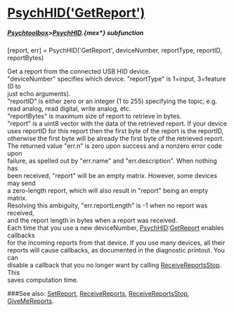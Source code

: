 # [PsychHID('GetReport')](PsychHID-GetReport) 
##### [Psychtoolbox](Psychtoolbox)>[PsychHID](PsychHID).{mex*} subfunction

[report, err] = PsychHID('GetReport', deviceNumber, reportType, reportID, reportBytes)

Get a report from the connected USB HID device.  
"deviceNumber" specifies which device. "reportType" is 1=input, 3=feature (0 to  
just echo arguments).  
"reportID" is either zero or an integer (1 to 255) specifying the topic, e.g.  
read analog, read digital, write analog, etc.  
"reportBytes" is maximum size of report to retrieve in bytes.  
"report" is a uint8 vector with the data of the retrieved report. If your device  
uses reportID for this report then the first byte of the report is the reportID,  
otherwise the first byte will be already the first byte of the retrieved report.  
The returned value "err.n" is zero upon success and a nonzero error code upon  
failure, as spelled out by "err.name" and "err.description". When nothing has  
been received, "report" will be an empty matrix. However, some devices may send  
a zero-length report, which will also result in "report" being an empty matrix.  
Resolving this ambiguity, "err.reportLength" is -1 when no report was received,  
and the report length in bytes when a report was received.  
 Each time that you use a new deviceNumber, [PsychHID](PsychHID):[GetReport](GetReport) enables callbacks  
for the incoming reports from that device. If you use many devices, all their  
reports will cause callbacks, as documented in the diagnostic printout. You can  
disable a callback that you no longer want by calling [ReceiveReportsStop](ReceiveReportsStop). This  
saves computation time.   


###See also:
[SetReport](PsychHID-SetReport), [ReceiveReports](PsychHID-ReceiveReports), [ReceiveReportsStop](PsychHID-ReceiveReportsStop), [GiveMeReports](PsychHID-GiveMeReports).
